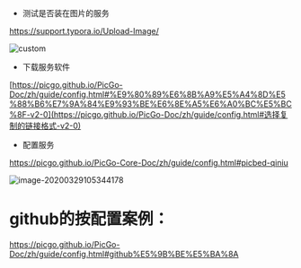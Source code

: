 * 测试是否装在图片的服务

https://support.typora.io/Upload-Image/

![custom](https://support.typora.io/media/image-upload/custom.png)

* 下载服务软件

[https://picgo.github.io/PicGo-Doc/zh/guide/config.html#%E9%80%89%E6%8B%A9%E5%A4%8D%E5%88%B6%E7%9A%84%E9%93%BE%E6%8E%A5%E6%A0%BC%E5%BC%8F-v2-0](https://picgo.github.io/PicGo-Doc/zh/guide/config.html#选择复制的链接格式-v2-0)

* 配置服务

https://picgo.github.io/PicGo-Core-Doc/zh/guide/config.html#picbed-qiniu

![image-20200329105344178](https://i.loli.net/2020/03/29/bytdYBuHrgZwOi1.png)




# github的按配置案例：
https://picgo.github.io/PicGo-Doc/zh/guide/config.html#github%E5%9B%BE%E5%BA%8A